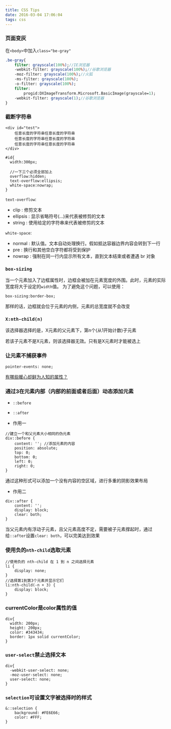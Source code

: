 ```yaml
---
title: CSS Tips
date: 2016-03-04 17:06:04
tags: css
---
```


### 页面变灰

在`<body>`中加入`class="be-gray"`

```sass
.be-gray{
	filter: grayscale(100%);//IE浏览器
	-webkit-filter: grayscale(100%);//谷歌浏览器
	-moz-filter: grayscale(100%);//火狐
	-ms-filter: grayscale(100%);
	-o-filter: grayscale(100%);
	filter:
		progid:DXImageTransform.Microsoft.BasicImage(grayscale=1);
 	-webkit-filter: grayscale(1);//谷歌浏览器
}
```

### 截断字符串

```
<div id="test"> 
	任意长度的字符串任意长度的字符串 
	任意长度的字符串任意长度的字符串 
	任意长度的字符串任意长度的字符串
</div>
```

```
#id{
  width:300px;
  
  //一下三个必须全部加上
  overflow:hidden;
  text-overflow:ellipsis;
  white-space:nowrap;
}
```

`text-overflow`:

- clip : 修剪文本
- ellipsis : 显示省略符号(...)来代表被修剪的文本
- string : 使用给定的字符串来代表被修剪的文本
  
`white-space`:

- normal : 默认值。文本自动处理换行。假如抵达容器边界内容会转到下一行
- pre : 换行和其他空白字符都将受到保护
- nowrap : 强制在同一行内显示所有文本，直到文本结束或者遭遇 br 对象

### `box-sizing`

当一个元素加入了边框属性时，边框会被加在元素宽度的外围。此时，元素的实际宽度将大于设定的`width`值。
为了避免这个问题，可以使用：

```
box-sizing:border-box;
```
那样的话，边框就会位于元素的内侧，元素的总宽度就不会改变

### `X:nth-child(n)`

该选择器选择的是，X元素的父元素下，第n个(从1开始计数)子元素

若该子元素不是X元素，则该选择器无效。只有是X元素时才能被选上

### 让元素不捕获事件

```
pointer-events: none;
```

[ 有哪些暖心却鲜为人知的属性？](https://www.zhihu.com/question/39817183)

### 通过3在元素内部（内部的前面或者后面）动态添加元素

- `::before`
- `::after`

- 作用一

```
//建立一个和父元素大小相同的伪元素
div::before {
	content: ''; //添加元素的内容
	position: absolute;
	top: 0;
	bottom: 0;
	left: 0;
	right: 0;
}
```
通过这种形式可以添加一个没有内容的空区域，进行多重的阴影效果布局

- 作用二

```
div::after {
	content: '';
	display: block;
	clear: both;
}
```
当父元素内有浮动子元素，且父元素高度不定，需要被子元素撑起时，通过给`::after`设置`clear: both`，可以完美达到效果

### 使用负的`nth-child`选取元素

```
//使用负的 nth-child 在 1 到 n 之间选择元素
li {
	display: none;
}
//选择第1到第3个元素并显示它们
li:nth-child(-n + 3) {
	display: block;
}
```

### currentColor是color属性的值

```
div{
  width: 200px;
  height: 200px;
  color: #343434;
  border: 1px solid currentColor;
}
```

### `user-select`禁止选择文本

```
div{
  -webkit-user-select: none;
  -moz-user-select: none;
  user-select: none;
}
```

### `selection`可设置文字被选择时的样式

```
&::selection {
    background: #FE6E66;
    color: #FFF;
}
```